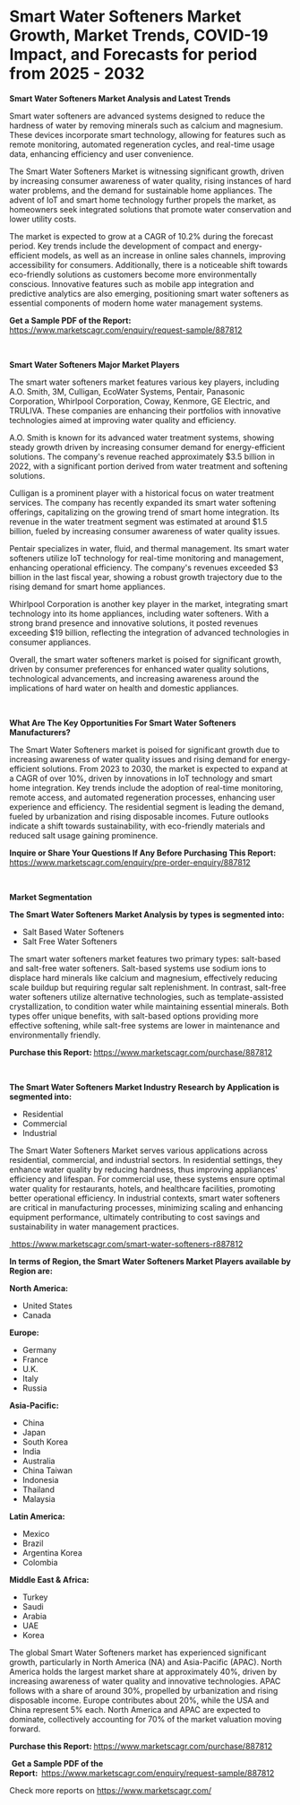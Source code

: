 <p><h1>Smart Water Softeners Market Growth, Market Trends, COVID-19 Impact, and Forecasts for period from 2025 - 2032</h1></p><p><strong>Smart Water Softeners Market Analysis and Latest Trends</strong></p>
<p><p>Smart water softeners are advanced systems designed to reduce the hardness of water by removing minerals such as calcium and magnesium. These devices incorporate smart technology, allowing for features such as remote monitoring, automated regeneration cycles, and real-time usage data, enhancing efficiency and user convenience.</p><p>The Smart Water Softeners Market is witnessing significant growth, driven by increasing consumer awareness of water quality, rising instances of hard water problems, and the demand for sustainable home appliances. The advent of IoT and smart home technology further propels the market, as homeowners seek integrated solutions that promote water conservation and lower utility costs.</p><p>The market is expected to grow at a CAGR of 10.2% during the forecast period. Key trends include the development of compact and energy-efficient models, as well as an increase in online sales channels, improving accessibility for consumers. Additionally, there is a noticeable shift towards eco-friendly solutions as customers become more environmentally conscious. Innovative features such as mobile app integration and predictive analytics are also emerging, positioning smart water softeners as essential components of modern home water management systems.</p></p>
<p><strong>Get a Sample PDF of the Report:&nbsp;</strong> <a href="https://www.marketscagr.com/enquiry/request-sample/887812?utm_campaign=2648&utm_medium=2&utm_source=Github&utm_content=ia&utm_term=09042025&utm_id=smart-water-softeners">https://www.marketscagr.com/enquiry/request-sample/887812</a></p>
<p>&nbsp;</p>
<p><strong>Smart Water Softeners Major Market Players</strong></p>
<p><p>The smart water softeners market features various key players, including A.O. Smith, 3M, Culligan, EcoWater Systems, Pentair, Panasonic Corporation, Whirlpool Corporation, Coway, Kenmore, GE Electric, and TRULIVA. These companies are enhancing their portfolios with innovative technologies aimed at improving water quality and efficiency.</p><p>A.O. Smith is known for its advanced water treatment systems, showing steady growth driven by increasing consumer demand for energy-efficient solutions. The company's revenue reached approximately $3.5 billion in 2022, with a significant portion derived from water treatment and softening solutions.</p><p>Culligan is a prominent player with a historical focus on water treatment services. The company has recently expanded its smart water softening offerings, capitalizing on the growing trend of smart home integration. Its revenue in the water treatment segment was estimated at around $1.5 billion, fueled by increasing consumer awareness of water quality issues.</p><p>Pentair specializes in water, fluid, and thermal management. Its smart water softeners utilize IoT technology for real-time monitoring and management, enhancing operational efficiency. The company's revenues exceeded $3 billion in the last fiscal year, showing a robust growth trajectory due to the rising demand for smart home appliances.</p><p>Whirlpool Corporation is another key player in the market, integrating smart technology into its home appliances, including water softeners. With a strong brand presence and innovative solutions, it posted revenues exceeding $19 billion, reflecting the integration of advanced technologies in consumer appliances.</p><p>Overall, the smart water softeners market is poised for significant growth, driven by consumer preferences for enhanced water quality solutions, technological advancements, and increasing awareness around the implications of hard water on health and domestic appliances.</p></p>
<p>&nbsp;</p>
<p><strong>What Are The Key Opportunities For Smart Water Softeners Manufacturers?</strong></p>
<p><p>The Smart Water Softeners market is poised for significant growth due to increasing awareness of water quality issues and rising demand for energy-efficient solutions. From 2023 to 2030, the market is expected to expand at a CAGR of over 10%, driven by innovations in IoT technology and smart home integration. Key trends include the adoption of real-time monitoring, remote access, and automated regeneration processes, enhancing user experience and efficiency. The residential segment is leading the demand, fueled by urbanization and rising disposable incomes. Future outlooks indicate a shift towards sustainability, with eco-friendly materials and reduced salt usage gaining prominence.</p></p>
<p><strong>Inquire or Share Your Questions If Any Before Purchasing This Report:</strong> <a href="https://www.marketscagr.com/enquiry/pre-order-enquiry/887812?utm_campaign=2648&utm_medium=2&utm_source=Github&utm_content=ia&utm_term=09042025&utm_id=smart-water-softeners">https://www.marketscagr.com/enquiry/pre-order-enquiry/887812</a></p>
<p>&nbsp;</p>
<p><strong>Market Segmentation</strong></p>
<p><strong>The Smart Water Softeners Market Analysis by types is segmented into:</strong></p>
<p><ul><li>Salt Based Water Softeners</li><li>Salt Free Water Softeners</li></ul></p>
<p><p>The smart water softeners market features two primary types: salt-based and salt-free water softeners. Salt-based systems use sodium ions to displace hard minerals like calcium and magnesium, effectively reducing scale buildup but requiring regular salt replenishment. In contrast, salt-free water softeners utilize alternative technologies, such as template-assisted crystallization, to condition water while maintaining essential minerals. Both types offer unique benefits, with salt-based options providing more effective softening, while salt-free systems are lower in maintenance and environmentally friendly.</p></p>
<p><strong>Purchase this Report:&nbsp;</strong><a href="https://www.marketscagr.com/purchase/887812?utm_campaign=2648&utm_medium=2&utm_source=Github&utm_content=ia&utm_term=09042025&utm_id=smart-water-softeners">https://www.marketscagr.com/purchase/887812</a></p>
<p>&nbsp;</p>
<p><strong>The Smart Water Softeners Market Industry Research by Application is segmented into:</strong></p>
<p><ul><li>Residential</li><li>Commercial</li><li>Industrial</li></ul></p>
<p><p>The Smart Water Softeners Market serves various applications across residential, commercial, and industrial sectors. In residential settings, they enhance water quality by reducing hardness, thus improving appliances' efficiency and lifespan. For commercial use, these systems ensure optimal water quality for restaurants, hotels, and healthcare facilities, promoting better operational efficiency. In industrial contexts, smart water softeners are critical in manufacturing processes, minimizing scaling and enhancing equipment performance, ultimately contributing to cost savings and sustainability in water management practices.</p></p>
<p><a href="https://www.marketscagr.com/smart-water-softeners-r887812?utm_campaign=2648&utm_medium=2&utm_source=Github&utm_content=ia&utm_term=09042025&utm_id=smart-water-softeners">&nbsp;https://www.marketscagr.com/smart-water-softeners-r887812</a></p>
<p><strong>In terms of Region, the Smart Water Softeners Market Players available by Region are:</strong></p>
<p>
    <p> <strong> North America: </strong>
        <ul>
            <li>United States</li>
            <li>Canada</li>
        </ul>
        </p> 
    <p> <strong> Europe: </strong>
        <ul>
            <li>Germany</li>
            <li>France</li>
            <li>U.K.</li>
            <li>Italy</li>
            <li>Russia</li>
        </ul>
        </p> 
    <p> <strong> Asia-Pacific: </strong>
        <ul>
            <li>China</li>
            <li>Japan</li>
            <li>South Korea</li>
            <li>India</li>
            <li>Australia</li>
            <li>China Taiwan</li>
            <li>Indonesia</li>
            <li>Thailand</li>
            <li>Malaysia</li>
        </ul>
        </p> 
    <p> <strong> Latin America: </strong>
        <ul>
            <li>Mexico</li>
            <li>Brazil</li>
            <li>Argentina Korea</li>
            <li>Colombia</li>
        </ul>
        </p> 
    <p> <strong> Middle East & Africa: </strong>
        <ul>
            <li>Turkey</li>
            <li>Saudi</li>
            <li>Arabia</li>
            <li>UAE</li>
            <li>Korea</li>
        </ul>
    </p>
    </p>
<p><p>The global Smart Water Softeners market has experienced significant growth, particularly in North America (NA) and Asia-Pacific (APAC). North America holds the largest market share at approximately 40%, driven by increasing awareness of water quality and innovative technologies. APAC follows with a share of around 30%, propelled by urbanization and rising disposable income. Europe contributes about 20%, while the USA and China represent 5% each. North America and APAC are expected to dominate, collectively accounting for 70% of the market valuation moving forward.</p></p>
<p><strong>Purchase this Report: </strong><a href="https://www.marketscagr.com/purchase/887812?utm_campaign=2648&utm_medium=2&utm_source=Github&utm_content=ia&utm_term=09042025&utm_id=smart-water-softeners">https://www.marketscagr.com/purchase/887812</a></p>
<p>&nbsp;<strong>Get a Sample PDF of the Report:&nbsp;&nbsp;</strong><a href="https://www.marketscagr.com/enquiry/request-sample/887812?utm_campaign=2648&utm_medium=2&utm_source=Github&utm_content=ia&utm_term=09042025&utm_id=smart-water-softeners">https://www.marketscagr.com/enquiry/request-sample/887812</a></p>
<p><strong></strong></p>
<p>Check more reports on <a href="https://www.marketscagr.com/?utm_campaign=2648&utm_medium=2&utm_source=Github&utm_content=ia&utm_term=09042025&utm_id=smart-water-softeners">https://www.marketscagr.com/</a></p>